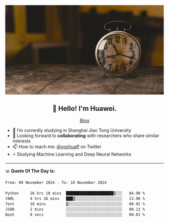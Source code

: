 <div align="center">
  <a href="https://github.com/JHW5981">
    <img src="./assets/background.jpg">
  </a>
</div>

<h2 align="center">👋 Hello! I'm Huawei.</h2>
<p align="center">
  <a href="https://blog.csdn.net/Edward__J?spm=1000.2115.3001.5343">Blog</a>
</p>


- 🔭 I’m currently studying in Shanghai Jiao Tong University
- 💬 Looking forward to **collaborating** with researchers who share similar interests
- 📫 How to reach me: [@yoohuaff](https://twitter.com/yoohuaff) on Twitter
- ⚡ Studying Machine Learning and Deep Neural Networks

-------
📊 **Quote Of The Day is:**
<!--START_SECTION:waka-->

```txt
From: 09 November 2024 - To: 16 November 2024

Python     26 hrs 10 mins  █████████████████████▒░░░   84.99 %
YAML       4 hrs 16 mins   ███▒░░░░░░░░░░░░░░░░░░░░░   13.90 %
Text       16 mins         ▒░░░░░░░░░░░░░░░░░░░░░░░░   00.92 %
JSON       2 mins          ░░░░░░░░░░░░░░░░░░░░░░░░░   00.13 %
Bash       0 secs          ░░░░░░░░░░░░░░░░░░░░░░░░░   00.03 %
```

<!--END_SECTION:waka-->
